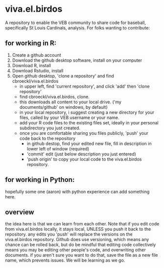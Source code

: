 # viva.el.birdos
A repository to enable the VEB community to share code for baseball, specifically St Louis Cardinals, analysis.  For folks wanting to contribute: 


## for working in R:
1. Create a github account
2. Download the github desktop software, install on your computer
3. Download R, install
4. Download Rstudio, install
5. Open github desktop, 'clone a repository' and find cbroeckl/viva.el.birdos
    - in upper left, find 'current repository', and click 'add' then 'clone repository'
    - find cbroeckl/viva.el.birdos, clone.  
    - this downloads all content to your local drive. ('my documents/github' on windows, by default)
    - in your local repository, i suggest creating a new directory for your files, called by your VEB username or your name. 
    - add your R code files to the existing files set, ideally in your personal subdirectory you just created.
    - once you are comfortable sharing you files publicly, 'push' your code back to the repository
       - in github destop, find your edited new file, fill in description in lower left of window (required)
       - 'commit' edit (just below description you just entered)
       - 'push origin' to copy your local code to the viva.el.birdos repository.  

## for working in Python: 
hopefully some one (aaron) with python experience can add something here. 

## overview
the idea here is that we can learn from each other.  Note that if you edit code from viva.el.birdos locally, it stays local, UNLESS you push it back to the repository.  any edits you 'push' will replace the versions on the viva.el.birdos repository.  Github does use versioning, which means any chance can be rolled back, but do be mindful that editing code collectively means you may be editing other people's code, and overwriting other documents.  if you aren't sure you want to do that, save the file as a new file name, which prevents issues.  We will be learning as we go.
